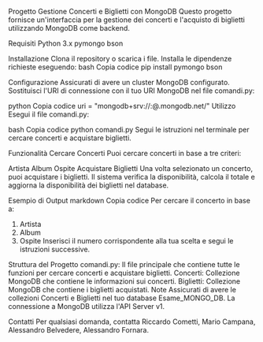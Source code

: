 Progetto Gestione Concerti e Biglietti con MongoDB
Questo progetto fornisce un'interfaccia per la gestione dei concerti e l'acquisto di biglietti utilizzando MongoDB come backend.

Requisiti
Python 3.x
pymongo
bson


Installazione
Clona il repository o scarica i file.
Installa le dipendenze richieste eseguendo:
bash
Copia codice
pip install pymongo bson


Configurazione
Assicurati di avere un cluster MongoDB configurato. Sostituisci l'URI di connessione con il tuo URI MongoDB nel file comandi.py:

python
Copia codice
uri = "mongodb+srv://<username>:<password>@<cluster>.mongodb.net/"
Utilizzo
Esegui il file comandi.py:

bash
Copia codice
python comandi.py
Segui le istruzioni nel terminale per cercare concerti e acquistare biglietti.

Funzionalità
Cercare Concerti
Puoi cercare concerti in base a tre criteri:

Artista
Album
Ospite
Acquistare Biglietti
Una volta selezionato un concerto, puoi acquistare i biglietti. Il sistema verifica la disponibilità, calcola il totale e aggiorna la disponibilità dei biglietti nel database.

Esempio di Output
markdown
Copia codice
Per cercare il concerto in base a:
1. Artista
2. Album
3. Ospite
Inserisci il numero corrispondente alla tua scelta e segui le istruzioni successive.

Struttura del Progetto
comandi.py: Il file principale che contiene tutte le funzioni per cercare concerti e acquistare biglietti.
Concerti: Collezione MongoDB che contiene le informazioni sui concerti.
Biglietti: Collezione MongoDB che contiene i biglietti acquistati.
Note
Assicurati di avere le collezioni Concerti e Biglietti nel tuo database Esame_MONGO_DB.
La connessione a MongoDB utilizza l'API Server v1.


Contatti
Per qualsiasi domanda, contatta Riccardo Cometti, Mario Campana, Alessandro Belvedere, Alessandro Fornara.
